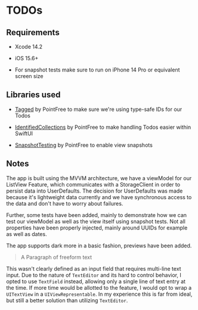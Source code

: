 # TODOs

## Requirements

* Xcode 14.2

* iOS 15.6+

* For snapshot tests make sure to run on iPhone 14 Pro or equivalent screen size

## Libraries used

* [Tagged](https://github.com/pointfreeco/swift-tagged) by PointFree to make sure we're using type-safe IDs for our Todos

* [IdentifiedCollections](https://github.com/pointfreeco/swift-identified-collections) by PointFree to make handling Todos easier within SwiftUI

* [SnapshotTesting](https://github.com/pointfreeco/swift-snapshot-testing) by PointFree to enable view snapshots

## Notes

The app is built using the MVVM architecture, we have a viewModel for our ListView Feature, which communicates with a StorageClient in order to persist data into UserDefaults.
The decision for UserDefaults was made because it's lightweight data currently and we have synchronous access to the data and don't have to worry about failures.

Further, some tests have been added, mainly to demonstrate how we can test our viewModel as well as the view itself using snapshot tests. Not all properties have been properly injected, mainly around UUIDs for example as well as dates.

The app supports dark more in a basic fashion, previews have been added.

> A Paragraph of freeform text

This wasn't clearly defined as an input field that requires multi-line text input. Due to the nature of `TextEditor` and its hard to control behavior, I opted to use `TextField` instead, allowing only a single line of text entry at the time. If more time would be allotted to the feature, I would opt to wrap a `UITextView` in a `UIViewRepresentable`. In my experience this is far from ideal, but still a better solution than utilizing `TextEditor`.
